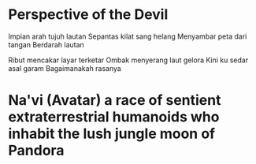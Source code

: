 # Perspective of the Devil

Impian arah tujuh lautan
Sepantas kilat sang helang
Menyambar peta dari tangan
Berdarah lautan

Ribut mencakar layar terketar
Ombak menyerang laut gelora
Kini ku sedar asal garam
Bagaimanakah rasanya

# Na'vi (Avatar) a race of sentient extraterrestrial humanoids who inhabit the lush jungle moon of Pandora
